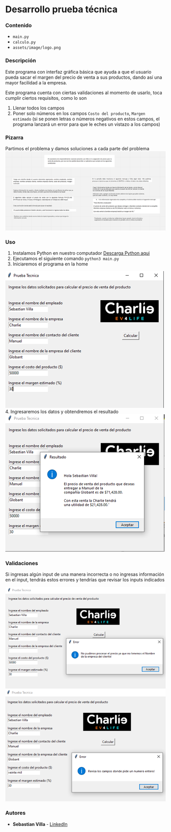 # Desarrollo prueba técnica

### Contenido
 - `main.py`
 - `calculo.py`
 - `assets/image/logo.png`
 
 ### Descripción 
 Este programa con interfaz gráfica básica que ayuda a que el usuario pueda sacar el margen del precio de venta a sus productos, dando así una mayor facilidad a la empresa. 

Este programa cuenta con ciertas validaciones al momento de usarlo, toca cumplir ciertos requisitos, como lo son

 1. Llenar todos los campos
 2. Poner solo números en los campos `Costo del producto`, `Margen estimado` (si se ponen letras o números negativos en estos campos, el programa lanzará un error para que le eches un vistazo a los campos)

### Pizarra
Partimos el problema y damos soluciones a cada parte del problema
<img src="imagenes README/pizarra.png"/>

### Uso

 1. Instalamos Python en nuestro computador [Descarga Python aqui](https://www.python.org/downloads/)
 2. Ejecutamos el siguiente comando `python3 main.py`
 3. Iniciaremos el programa en la home
 <img src="imagenes README/inicio.png"/>
 4. Ingresaremos los datos y obtendremos el resultado
 <img src="imagenes README/resultado.png"/>

### Validaciones 
Si ingresas algún input de una manera incorrecta o no ingresas información en el input, tendrás estos errores y tendrías que revisar los inputs indicados

<img src="imagenes README/error input faltante.png"/>
<img src="imagenes README/error letras en input de numeros.png"/>


### Autores

 - **Sebastian Villa** - [LinkedIn](https://www.linkedin.com/in/sebasvillalo/)
